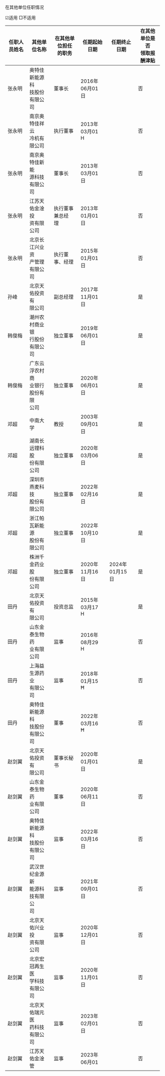 在其他单位任职情况

☑适用 □不适用

| 任职人员姓名 | 其他单位名称                   | 在其他单位担任<br>的职务 | 任期起始日期          | 任期终止日期          | 在其他单位是否<br>领取报酬津贴 |
|--------|--------------------------|----------------|-----------------|-----------------|-------------------|
| 张永明    | 奥特佳新能源科<br>技股份有限公司       | 董事长            | 2016年06月01<br>日 |                 | 否                 |
| 张永明    | 南京奥特佳祥云<br>冷机有限公司        | 执行董事           | 2013年03月01<br>H |                 | 否                 |
| 张永明    | 南京奥特佳新能<br>源科技有限公司       | 董事长            | 2013年03月01<br>日 |                 | 否                 |
| 张永明    | 江苏天佑金淦投<br>资有限公司         | 执行董事兼总经<br>理   | 2013年01月01<br>日 |                 | 否                 |
| 张永明    | 北京长江兴业资<br>产管理有限公司       | 执行董事、经理        | 2015年01月01<br>日 |                 | 否                 |
| 孙峰     | 北京天佑投资有<br>限公司           | 副总经理           | 2017年11月01<br>日 |                 | 是                 |
| 韩俊梅    | 潮州农村商业银<br>行股份有限公司       | 独立董事           | 2019年06月01<br>日 |                 | 是                 |
| 韩俊梅    | 广东云浮农村商<br>业银行股份有限<br>公司 | 独立董事           | 2020年06月01<br>日 |                 | 是                 |
| 邓超     | 中南大学                     | 教授             | 2003年09月01<br>日 |                 | 是                 |
| 邓超     | 湖南长远锂科股<br>份有限公司         | 独立董事           | 2020年03月06<br>日 |                 | 是                 |
| 邓超     | 深圳市燕麦科技<br>股份有限公司        | 独立董事           | 2022年02月16<br>日 |                 | 是                 |
| 邓超     | 浙江帕瓦新能源<br>股份有限公司        | 独立董事           | 2022年10月10<br>日 |                 | 是                 |
| 邓超     | 株洲千金药业股<br>份有限公司         | 独立董事           | 2020年11月16<br>日 | 2024年01月15<br>日 | 是                 |
| 田丹     | 北京天佑投资有<br>限公司           | 投资总监           | 2015年03月17<br>H |                 | 是                 |
| 田丹     | 山东金泰生物药<br>业有限公司         | 监事             | 2016年08月29<br>H |                 | 否                 |
| 田丹     | 上海益生源药业<br>有限公司          | 监事             | 2018年01月15<br>Ħ |                 | 否                 |
| 田丹     | 奥特佳新能源科<br>技股份有限公司       | 董事             | 2022年03月16<br>Ħ |                 | 否                 |
| 赵剑翼    | 北京天佑投资有<br>限公司           | 董事长秘书          | 2020年01月01<br>日 |                 | 是                 |
| 赵剑翼    | 山东金泰生物药<br>业有限公司         | 董事             | 2020年06月11<br>日 |                 | 否                 |
| 赵剑翼    | 奥特佳新能源科<br>技股份有限公司       | 监事             | 2022年03月16<br>日 |                 | 否                 |
| 赵剑翼    | 武汉世纪金源新<br>能源科技有限公<br>司  | 监事             | 2021年09月01<br>日 |                 | 否                 |
| 赵剑翼    | 北京天佑兴业投<br>资有限公司         | 监事             | 2020年12月01<br>日 |                 | 否                 |
| 赵剑翼    | 北京宏冠再生医<br>学科技有限公司       | 监事             | 2020年11月01<br>日 |                 | 否                 |
| 赵剑翼    | 北京天佑瑞元医<br>药科技有限公司       | 监事             | 2023年02月01<br>日 |                 | 否                 |
| 赵剑翼    | 江苏天佑金淦管                  | 监事             | 2023年06月01      |                 | 否                 |
